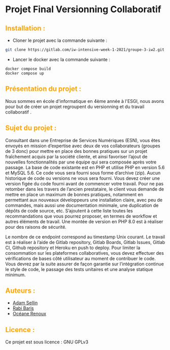 # Projet Final Versionning Collaboratif

## <span style="color:Orange">Installation :</span>


 - Cloner le projet avec la commande suivante : 


```sh
git clone https://gitlab.com/iw-intensive-week-1-2021/groupe-3-iw2.git 
```
- Lancer le docker avec la commande suivante : 

```
docker compose build
docker compose up
```

##  <span style="color:Orange">Présentation du projet :</span>


Nous sommes en école d'informatique en 4ème année à l'ESGI, nous avons pour but de créer un projet regroupent du versionning et du travail collaboratif .

##  <span style="color:Orange">Sujet du projet :</span>


Consultant dans une Entreprise de Services Numériques (ESN), vous êtes
envoyés en mission d’expertise avec deux de vos collaborateurs (groupes de 3
donc) pour mettre en place des bonnes pratiques sur un projet fraîchement
acquis par la société cliente, et ainsi favoriser l’ajout de nouvelles
fonctionnalités par une équipe qui sera composée après votre passage.
La base de code existante est en PHP et utilise PHP en version 5.6 et MySQL
5.6. Ce code vous sera fourni sous forme d’archive (zip). Aucun historique de
code ou versions ne vous sera fourni. Vous devez créer une version figée du
code fourni avant de commencer votre travail.
Pour ne pas retomber dans les travers de l’ancien prestataire, le client vous
demande de mettre en place un maximum de bonnes pratiques, notamment en
permettant aux nouveaux développeurs une installation claire, avec peu de
commandes, mais aussi une documentation minimale, une duplication de dépôts
de code source, etc. S’ajoutent à cette liste toutes les recommandations que
vous pourrez proposer, en termes de workflow et autres éléments de travail.
Une montée de version en PHP 8.0 est à réaliser pour des raisons de sécurité.


Le nombre de ce endpoint correspond au timestamp Unix courant.
Le travail est à réaliser à l’aide de Gitlab repository, Gitlab Boards,
Gitlab Issues, Gitlab CI, Github repository et Heroku en push to deploy.
Pour limiter la consommation sur les plateformes collaboratives, vous devez
effectuer des vérifications de bases côté utilisateur au moment de contribuer
le code. Vous devrez par la suite assurer de façon garantie sur l’intégration
continue le style de code, le passage des tests unitaires et une analyse
statique minimum.

## <span style="color:Orange">Auteurs :</span>

- [Adam Sellin] 
- [Rabi Baris]
- [Océane Renoux]


[Adam Sellin]:<https://github.com/AdamSellin>
[Rabi Baris]:<https://github.com/RabiBaris>
[Océane Renoux]:<https://github.com/Eliwena>



## <span style="color:Orange">Licence :</span>

Ce projet est sous licence : GNU GPLv3